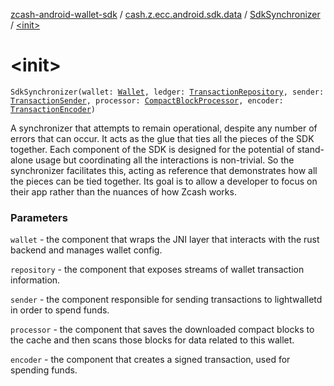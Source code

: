 [zcash-android-wallet-sdk](../../index.md) / [cash.z.ecc.android.sdk.data](../index.md) / [SdkSynchronizer](index.md) / [&lt;init&gt;](./-init-.md)

# &lt;init&gt;

`SdkSynchronizer(wallet: `[`Wallet`](../../cash.z.ecc.android.sdk.secure/-wallet/index.md)`, ledger: `[`TransactionRepository`](../-transaction-repository/index.md)`, sender: `[`TransactionSender`](../-transaction-sender/index.md)`, processor: `[`CompactBlockProcessor`](../../cash.z.ecc.android.sdk.block/-compact-block-processor/index.md)`, encoder: `[`TransactionEncoder`](../-transaction-encoder/index.md)`)`

A synchronizer that attempts to remain operational, despite any number of errors that can occur. It acts as the glue
that ties all the pieces of the SDK together. Each component of the SDK is designed for the potential of stand-alone
usage but coordinating all the interactions is non-trivial. So the synchronizer facilitates this, acting as reference
that demonstrates how all the pieces can be tied together. Its goal is to allow a developer to focus on their app
rather than the nuances of how Zcash works.

### Parameters

`wallet` - the component that wraps the JNI layer that interacts with the rust backend and manages wallet config.

`repository` - the component that exposes streams of wallet transaction information.

`sender` - the component responsible for sending transactions to lightwalletd in order to spend funds.

`processor` - the component that saves the downloaded compact blocks to the cache and then scans those blocks for
data related to this wallet.

`encoder` - the component that creates a signed transaction, used for spending funds.
